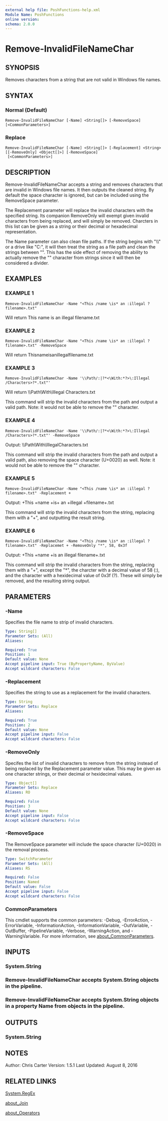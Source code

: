 ```yaml
---
external help file: PoshFunctions-help.xml
Module Name: PoshFunctions
online version:
schema: 2.0.0
---
```


# Remove-InvalidFileNameChar

## SYNOPSIS
Removes characters from a string that are not valid in Windows file names.

## SYNTAX

### Normal (Default)
```
Remove-InvalidFileNameChar [-Name] <String[]> [-RemoveSpace] [<CommonParameters>]
```

### Replace
```
Remove-InvalidFileNameChar [-Name] <String[]> [-Replacement] <String> [[-RemoveOnly] <Object[]>] [-RemoveSpace]
 [<CommonParameters>]
```

## DESCRIPTION
Remove-InvalidFileNameChar accepts a string and removes characters that are invalid in Windows file names. 
It then outputs the cleaned string. 
By default the space character is ignored, but can be included using the RemoveSpace parameter.

The Replacement parameter will replace the invalid characters with the specified string.
Its companion RemoveOnly will exempt given invalid characters from being replaced, and will simply be removed.
Charcters in this list can be given as a string or their decimal or hexadecimal representation.

The Name parameter can also clean file paths.
If the string begins with "\\\\" or a drive like "C:\", it will then treat the string as a file path and clean the strings between "\". 
This has the side effect of removing the ability to actually remove the "\" character from strings since it will then be considered a divider.

## EXAMPLES

### EXAMPLE 1
```
Remove-InvalidFileNameChar -Name "<This /name \is* an :illegal ?filename>.txt"
```

Will return
This name is an illegal filename.txt

### EXAMPLE 2
```
Remove-InvalidFileNameChar -Name "<This /name \is* an :illegal ?filename>.txt" -RemoveSpace
```

Will return
Thisnameisanillegalfilename.txt

### EXAMPLE 3
```
Remove-InvalidFileNameChar -Name '\\Path/:|?*<\With:*?>\:Illegal /Characters>?*.txt"'
```

Will return
\\\\Path\With\Illegal Characters.txt

This command will strip the invalid characters from the path and output a valid path.
Note: it would not be able to remove the "\" character.

### EXAMPLE 4
```
Remove-InvalidFileNameChar -Name '\\Path/:|?*<\With:*?>\:Illegal /Characters>?*.txt"' -RemoveSpace
```

Output: \\\\Path\With\IllegalCharacters.txt

This command will strip the invalid characters from the path and output a valid path, also removing the space character (U+0020) as well.
Note: it would not be able to remove the "\" character.

### EXAMPLE 5
```
Remove-InvalidFileNameChar -Name "<This /name \is* an :illegal ?filename>.txt" -Replacement +
```

Output: +This +name +is+ an +illegal +filename+.txt

This command will strip the invalid characters from the string, replacing them with a "+", and outputting the result string.

### EXAMPLE 6
```
Remove-InvalidFileNameChar -Name "<This /name \is* an :illegal ?filename>.txt" -Replacemet + -RemoveOnly "*", 58, 0x3f
```

Output: +This +name +is an illegal filename+.txt

This command will strip the invalid characters from the string, replacing them with a "+", except the "*", the charcter with a decimal value of 58 (:), and the character with a hexidecimal value of 0x3f (?).
These will simply be removed, and the resulting string output.

## PARAMETERS

### -Name
Specifies the file name to strip of invalid characters.

```yaml
Type: String[]
Parameter Sets: (All)
Aliases:

Required: True
Position: 1
Default value: None
Accept pipeline input: True (ByPropertyName, ByValue)
Accept wildcard characters: False
```

### -Replacement
Specifies the string to use as a replacement for the invalid characters.

```yaml
Type: String
Parameter Sets: Replace
Aliases:

Required: True
Position: 2
Default value: None
Accept pipeline input: False
Accept wildcard characters: False
```

### -RemoveOnly
Specifes the list of invalid characters to remove from the string instead of being replaced by the Replacement parameter value.
This may be given as one character strings, or their decimal or hexidecimal values.

```yaml
Type: Object[]
Parameter Sets: Replace
Aliases: RO

Required: False
Position: 3
Default value: None
Accept pipeline input: False
Accept wildcard characters: False
```

### -RemoveSpace
The RemoveSpace parameter will include the space character (U+0020) in the removal process.

```yaml
Type: SwitchParameter
Parameter Sets: (All)
Aliases: RS

Required: False
Position: Named
Default value: False
Accept pipeline input: False
Accept wildcard characters: False
```

### CommonParameters
This cmdlet supports the common parameters: -Debug, -ErrorAction, -ErrorVariable, -InformationAction, -InformationVariable, -OutVariable, -OutBuffer, -PipelineVariable, -Verbose, -WarningAction, and -WarningVariable. For more information, see [about_CommonParameters](http://go.microsoft.com/fwlink/?LinkID=113216).

## INPUTS

### System.String
### Remove-InvalidFileNameChar accepts System.String objects in the pipeline.
### Remove-InvalidFileNameChar accepts System.String objects in a property Name from objects in the pipeline.
## OUTPUTS

### System.String
## NOTES
Author:  Chris Carter
Version: 1.5.1
Last Updated: August 8, 2016

## RELATED LINKS

[System.RegEx]()

[about_Join]()

[about_Operators]()

